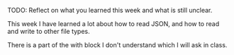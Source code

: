 TODO: Reflect on what you learned this week and what is still unclear.

This week I have learned a lot about how to read JSON, and how to read and write to other file types.

There is a part of the with block I don't understand which I will ask in class.
